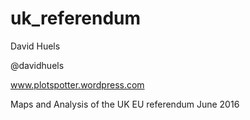# uk_referendum
David Huels

@davidhuels

www.plotspotter.wordpress.com

Maps and Analysis of the UK EU referendum June 2016
